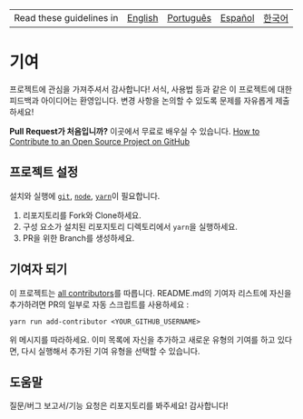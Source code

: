 <table>
    <tr>
        <!-- Do not translate this table -->
        <td> Read these guidelines in </td>
        <td><a href="/CONTRIBUTING.md">English</a></td>
        <td><a href="/docs/pt-BR/CONTRIBUTING.md">Português</a></td>
        <td><a href="/docs/es-ES/CONTRIBUTING.md">Español</a></td>
        <td><a href="/docs/ko-KR/CONTRIBUTING.md">한국어</a></td>
    </tr>
</table>

# 기여

프로젝트에 관심을 가져주셔서 감사합니다! 
서식, 사용법 등과 같은 이 프로젝트에 대한 피드백과 아이디어는 환영입니다. 
변경 사항을 논의할 수 있도록 문제를 자유롭게 제출하세요!

**Pull Request가 처음입니까?** 이곳에서 무료로 배우실 수 있습니다.
[How to Contribute to an Open Source Project on GitHub][egghead]

## 프로젝트 설정

설치와 실행에 [`git`](https://git-scm.com/), [`node`](https://nodejs.org/en/),
[`yarn`](https://yarnpkg.com/)이 필요합니다.

1. 리포지토리를 Fork와 Clone하세요.
2. 구성 요소가 설치된 리포지토리 디렉토리에서 `yarn`을 실행하세요.
3. PR을 위한 Branch를 생성하세요.

## 기여자 되기

이 프로젝트는 [all contributors][all-contributors]를 따릅니다. 
README.md의 기여자 리스트에 자신을 추가하려면 PR의 일부로 자동 스크립트를 사용하세요 :

```console
yarn run add-contributor <YOUR_GITHUB_USERNAME>
```

위 메시지를 따라하세요. 이미 목록에 자신을 추가하고 새로운 유형의 기여를 하고 있다면, 다시 실행해서 추가된 기여 유형을 선택할 수 있습니다.

## 도움말

질문/버그 보고서/기능 요청은 리포지토리를 봐주세요! 감사합니다!

[egghead]: https://egghead.io/series/how-to-contribute-to-an-open-source-project-on-github
[all-contributors]: https://github.com/all-contributors/all-contributors
